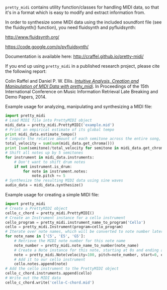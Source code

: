 `pretty_midi` contains utility function/classes for handling MIDI data, so that it's in a format which is easy to modify and extract information from.

In order to synthesize some MIDI data using the included soundfont file (see the fluidsynth() function), you need fluidsynth and pyfluidsynth:

http://www.fluidsynth.org/

https://code.google.com/p/pyfluidsynth/

Documentation is available here:
http://craffel.github.io/pretty-midi/

If you end up using `pretty_midi` in a published research project, please cite the following report:

Colin Raffel and Daniel P. W. Ellis. [_Intuitive Analysis, Creation and Manipulation of MIDI Data with pretty_midi_](http://colinraffel.com/publications/ismir2014intuitive.pdf). In Proceedings of the 15th International Conference on Music Information Retrieval Late Breaking and Demo Papers, 2014.


Example usage for analyzing, manipulating and synthesizing a MIDI file:

```python
import pretty_midi
# Load MIDI file into PrettyMIDI object
midi_data = pretty_midi.PrettyMIDI('example.mid')
# Print an empirical estimate of its global tempo
print midi_data.estimate_tempo()
# Compute the relative amount of each semitone across the entire song, a proxy for key
total_velocity = sum(sum(midi_data.get_chroma()))
print [sum(semitone)/total_velocity for semitone in midi_data.get_chroma()]
# Shift all notes up by 5 semitones
for instrument in midi_data.instruments:
    # Don't want to shift drum notes
    if not instrument.is_drum:
        for note in instrument.notes:
            note.pitch += 5
# Synthesize the resulting MIDI data using sine waves
audio_data = midi_data.synthesize()
```

Example usage for creating a simple MIDI file:

```python
import pretty_midi
# Create a PrettyMIDI object
cello_c_chord = pretty_midi.PrettyMIDI()
# Create an Instrument instance for a cello instrument
cello_program = pretty_midi.instrument_name_to_program('Cello')
cello = pretty_midi.Instrument(program=cello_program)
# Iterate over note names, which will be converted to note number later
for note_name in ['C5', 'E5', 'G5']:
    # Retrieve the MIDI note number for this note name
    note_number = pretty_midi.note_name_to_number(note_name)
    # Create a Note instance for this note, starting at 0s and ending at .5s
    note = pretty_midi.Note(velocity=100, pitch=note_number, start=0, end=.5)
    # Add it to our cello instrument
    cello.notes.append(note)
# Add the cello instrument to the PrettyMIDI object
cello_c_chord.instruments.append(cello)
# Write out the MIDI data
cello_c_chord.write('cello-C-chord.mid')
```
